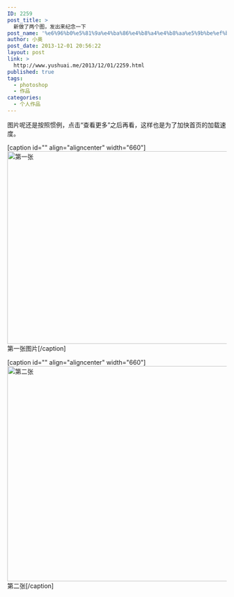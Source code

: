 ```yaml
---
ID: 2259
post_title: >
  新做了两个图，发出来纪念一下
post_name: '%e6%96%b0%e5%81%9a%e4%ba%86%e4%b8%a4%e4%b8%aa%e5%9b%be%ef%bc%8c%e5%8f%91%e5%87%ba%e6%9d%a5%e7%ba%aa%e5%bf%b5%e4%b8%80%e4%b8%8b'
author: 小奥
post_date: 2013-12-01 20:56:22
layout: post
link: >
  http://www.yushuai.me/2013/12/01/2259.html
published: true
tags:
  - photoshop
  - 作品
categories:
  - 个人作品
---
```

图片呢还是按照惯例，点击“查看更多”之后再看，这样也是为了加快首页的加载速度。<!--more-->

[caption id="" align="aligncenter" width="660"]<img class=" " alt="第一张" src="http://ww2.sinaimg.cn/large/4a1750d2tw1eb4hs7y7ouj21220pkn3w.jpg" width="660" height="443" /> 第一张图片[/caption]

[caption id="" align="aligncenter" width="660"]<img class=" " alt="第二张" src="http://ww4.sinaimg.cn/large/4a1750d2tw1eb4hupfg2ej21e011i0xl.jpg" width="660" height="495" /> 第二张[/caption]